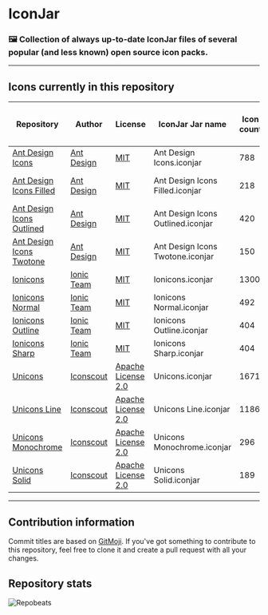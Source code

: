 # IconJar
### 🖼 Collection of always up-to-date IconJar files of several popular (and less known) open source icon packs.
---

## Icons currently in this repository

| Repository | Author | License | IconJar Jar name | Icon count | Last checked for updates (mm/dd/yy) | Extra information |
|-|-|-|-|-|-|-|
| [Ant Design Icons](https://github.com/ant-design/ant-design-icons) | [Ant Design](https://github.com/ant-design) | [MIT](https://github.com/ant-design/ant-design-icons/blob/master/LICENSE) | Ant Design Icons.iconjar | 788 | 12/15/20, 14:50h UTC |  |
| [Ant Design Icons Filled](https://github.com/ant-design/ant-design-icons) | [Ant Design](https://github.com/ant-design) | [MIT](https://github.com/ant-design/ant-design-icons/blob/master/LICENSE) | Ant Design Icons Filled.iconjar | 218 | 12/15/20, 14:50h UTC | Subset of Ant Design Icons |
| [Ant Design Icons Outlined](https://github.com/ant-design/ant-design-icons) | [Ant Design](https://github.com/ant-design) | [MIT](https://github.com/ant-design/ant-design-icons/blob/master/LICENSE) | Ant Design Icons Outlined.iconjar | 420 | 12/15/20, 14:50h UTC | Subset of Ant Design Icons |
| [Ant Design Icons Twotone](https://github.com/ant-design/ant-design-icons) | [Ant Design](https://github.com/ant-design) | [MIT](https://github.com/ant-design/ant-design-icons/blob/master/LICENSE) | Ant Design Icons Twotone.iconjar | 150 | 12/15/20, 14:50h UTC | Subset of Ant Design Icons |
| [Ionicons](https://github.com/ionic-team/ionicons) | [Ionic Team](https://github.com/ionic-team) | [MIT](https://github.com/ionic-team/ionicons/blob/master/LICENSE) | Ionicons.iconjar | 1300 | 12/14/20, 19:30h UTC |  |
| [Ionicons Normal](https://github.com/ionic-team/ionicons) | [Ionic Team](https://github.com/ionic-team) | [MIT](https://github.com/ionic-team/ionicons/blob/master/LICENSE) | Ionicons Normal.iconjar | 492 | 12/14/20, 19:30h UTC | Subset of Ionicons |
| [Ionicons Outline](https://github.com/ionic-team/ionicons) | [Ionic Team](https://github.com/ionic-team) | [MIT](https://github.com/ionic-team/ionicons/blob/master/LICENSE) | Ionicons Outline.iconjar | 404 | 12/14/20, 19:30h UTC | Subset of Ionicons |
| [Ionicons Sharp](https://github.com/ionic-team/ionicons) | [Ionic Team](https://github.com/ionic-team) | [MIT](https://github.com/ionic-team/ionicons/blob/master/LICENSE) | Ionicons Sharp.iconjar | 404 | 12/14/20, 19:30h UTC | Subset of Ionicons |
| [Unicons](https://github.com/Iconscout/unicons) | [Iconscout](https://github.com/Iconscout) | [Apache License 2.0](https://github.com/Iconscout/unicons/blob/master/LICENSE) | Unicons.iconjar | 1671 | 12/15/20, 14:20h UTC |  |
| [Unicons Line](https://github.com/Iconscout/unicons) | [Iconscout](https://github.com/Iconscout) | [Apache License 2.0](https://github.com/Iconscout/unicons/blob/master/LICENSE) | Unicons Line.iconjar | 1186 | 12/15/20, 14:20h UTC | Subset of Unicons |
| [Unicons Monochrome](https://github.com/Iconscout/unicons) | [Iconscout](https://github.com/Iconscout) | [Apache License 2.0](https://github.com/Iconscout/unicons/blob/master/LICENSE) | Unicons Monochrome.iconjar | 296 | 12/15/20, 14:20h UTC | Subset of Unicons |
| [Unicons Solid](https://github.com/Iconscout/unicons) | [Iconscout](https://github.com/Iconscout) | [Apache License 2.0](https://github.com/Iconscout/unicons/blob/master/LICENSE) | Unicons Solid.iconjar | 189 | 12/15/20, 14:20h UTC | Subset of Unicons |

---

## Contribution information
Commit titles are based on [GitMoji](https://github.com/carloscuesta/gitmoji). If you've got something to contribute to this repository, feel free to clone it and create a pull request with all your changes.

## Repository stats
![Repobeats](https://repobeats.axiom.co/api/embed/797cc1ee137c96b3a147cc434191dc9f711a0cab.svg "Repobeats analytics image")

